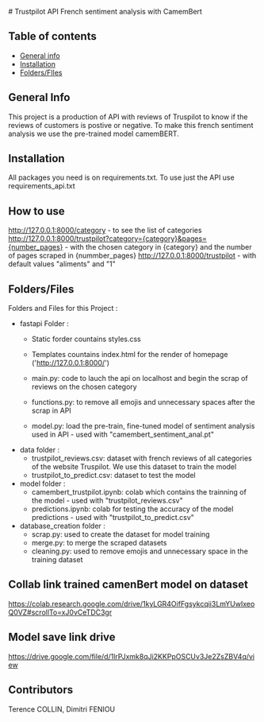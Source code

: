 # Trustpilot API French sentiment analysis with CamemBert
## Table of contents
* [General info](#general-info)
* [Installation](#Installation)
* [Folders/FIles](#Folders/FIles)
## General Info
This project is a production of API with reviews of Truspilot to know if the reviews of customers is postive or negative.
To make this french sentiment analysis we use the pre-trained model camemBERT.

## Installation 

All packages you need is on requirements.txt.
To use just the API use requirements_api.txt

## How to use

http://127.0.0.1:8000/category - to see the list of categories
http://127.0.0.1:8000/trustpilot?category={category}&pages={number_pages} - with the chosen category in {category} and the number of pages scraped in {nummber_pages}
http://127.0.0.1:8000/trustpilot - with default values "aliments" and "1"

## Folders/Files
Folders and Files for this Project : 
 * fastapi Folder :<br>
   * Static forder countains styles.css
   * Templates  countains index.html for the render of homepage ('http://127.0.0.1:8000/')

   * main.py: code to lauch the api on localhost and begin the scrap of reviews on the chosen category
   * functions.py: to remove all emojis and unnecessary spaces after the scrap in API
   * model.py: load the pre-train, fine-tuned model of sentiment analysis used in API - used with "camembert_sentiment_anal.pt"     
 * data folder : 
   * trustpilot_reviews.csv: dataset with french reviews of all categories of the website Truspilot. We use this dataset to train the model
   * trustpilot_to_predict.csv: dataset to test the model
 * model folder :
   * camembert_trustpilot.ipynb: colab which contains the trainning of the model - used with "trustpilot_reviews.csv"
   * predictions.ipynb: colab for testing the accuracy of the model predictions - used with "trustpilot_to_predict.csv"
 * database_creation folder : <br> 
   * scrap.py: used to create the dataset for model training
   * merge.py: to merge the scraped datasets
   * cleaning.py: used to remove emojis and unnecessary space in the training dataset

## Collab link trained camenBert model on dataset

https://colab.research.google.com/drive/1kyLGR4OifFgsykcqii3LmYUwIxeoQ0VZ#scrollTo=xJ0vCeTDC3gr

## Model save link drive
https://drive.google.com/file/d/1lrPJxmk8qJi2KKPpOSCUv3Je2ZsZBV4q/view

## Contributors
Terence COLLIN, Dimitri FENIOU
